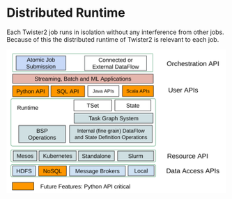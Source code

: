 # Distributed Runtime

Each Twister2 job runs in isolation without any interference from other jobs. Because of this 
the distributed runtime of Twister2 is relevant to each job.

![Twister2 Runtime](../images/runtime.png)


